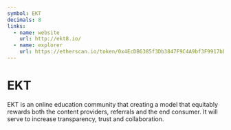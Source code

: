 ```yaml
---
symbol: EKT
decimals: 8
links:
  - name: website
    url: http://ekt8.io/
  - name: explorer
    url: https://etherscan.io/token/0x4EcDB6385f3Db3847F9C4A9bf3F9917bb27A5452
---
```


# EKT

EKT is an online education community that creating a model that equitably rewards both the content providers, referrals and the end consumer. It will serve to increase transparency, trust and collaboration.

